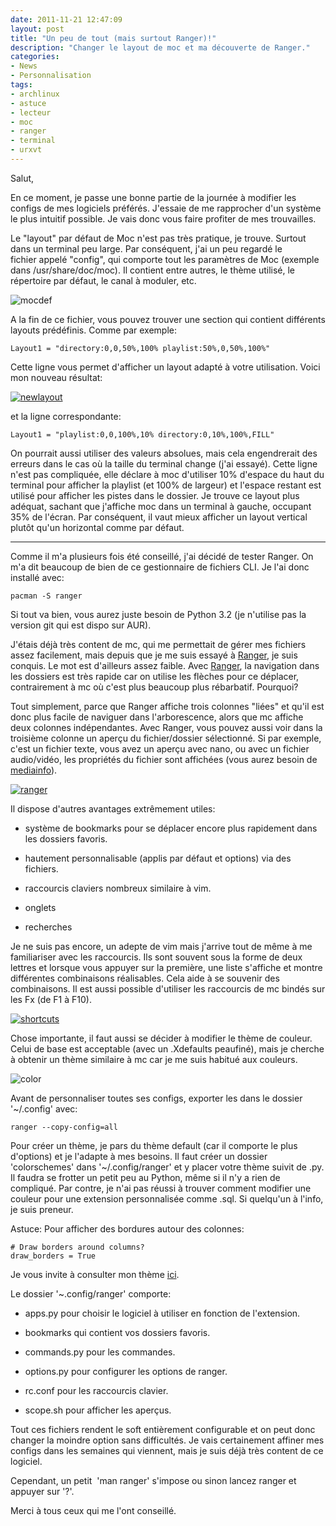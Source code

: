 ```yaml
---
date: 2011-11-21 12:47:09
layout: post
title: "Un peu de tout (mais surtout Ranger)!"
description: "Changer le layout de moc et ma découverte de Ranger."
categories:
- News
- Personnalisation
tags:
- archlinux
- astuce
- lecteur
- moc
- ranger
- terminal
- urxvt
---
```


Salut,

En ce moment, je passe une bonne partie de la journée à modifier les configs de mes logiciels préférés. J'essaie de me rapprocher d'un système le plus intuitif possible. Je vais donc vous faire profiter de mes trouvailles.

Le "layout" par défaut de Moc n'est pas très pratique, je trouve. Surtout dans un terminal peu large. Par conséquent, j'ai un peu regardé le fichier appelé "config", qui comporte tout les paramètres de Moc (exemple dans /usr/share/doc/moc). Il contient entre autres, le thème utilisé, le répertoire par défaut, le canal à moduler, etc.

<!-- more -->

<img class="imgcenter" alt="mocdef" src="http://linuxien.legtux.org/uploads/images/2011/10/mocdefaut.png">

A la fin de ce fichier, vous pouvez trouver une section qui contient différents layouts prédéfinis. Comme par exemple:

	Layout1 = "directory:0,0,50%,100% playlist:50%,0,50%,100%"

Cette ligne vous permet d'afficher un layout adapté à votre utilisation. Voici mon nouveau résultat:

[<img class="imgcenter" alt="newlayout" src="http://linuxien.legtux.org/uploads/images/2011/11/mocperso.png">](http://linuxien.legtux.org/uploads/images/2011/11/mocperso.png)

et la ligne correspondante:

	Layout1 = "playlist:0,0,100%,10% directory:0,10%,100%,FILL"

On pourrait aussi utiliser des valeurs absolues, mais cela engendrerait des erreurs dans le cas où la taille du terminal change (j'ai essayé).
Cette ligne n'est pas compliquée, elle déclare à moc d'utiliser 10% d'espace du haut du terminal pour afficher la playlist (et 100% de largeur) et l'espace restant est utilisé pour afficher les pistes dans le dossier. Je trouve ce layout plus adéquat, sachant que j'affiche moc dans un terminal à gauche, occupant 35% de l'écran. Par conséquent, il vaut mieux afficher un layout vertical plutôt qu'un horizontal comme par défaut.

--------------------------------------------------------------------

Comme il m'a plusieurs fois été conseillé, j'ai décidé de tester Ranger. On m'a dit beaucoup de bien de ce gestionnaire de fichiers CLI. Je l'ai donc installé avec:

	pacman -S ranger

Si tout va bien, vous aurez juste besoin de Python 3.2 (je n'utilise pas la version git qui est dispo sur AUR).

J'étais déjà très content de mc, qui me permettait de gérer mes fichiers assez facilement, mais depuis que je me suis essayé à [Ranger](http://ranger.nongnu.org/), je suis conquis. Le mot est d'ailleurs assez faible. Avec [Ranger](http://ranger.nongnu.org/), la navigation dans les dossiers est très rapide car on utilise les flèches pour ce déplacer, contrairement à mc où c'est plus beaucoup plus rébarbatif. Pourquoi?

Tout simplement, parce que Ranger affiche trois colonnes "liées" et qu'il est donc plus facile de naviguer dans l'arborescence, alors que mc affiche deux colonnes indépendantes. Avec Ranger, vous pouvez aussi voir dans la troisième colonne un aperçu du fichier/dossier sélectionné. Si par exemple, c'est un fichier texte, vous avez un aperçu avec nano, ou avec un fichier audio/vidéo, les propriétés du fichier sont affichées (vous aurez besoin de [mediainfo](http://mediainfo.sourceforge.net/en)).

[<img class="imgcenter" alt="ranger" src="http://linuxien.legtux.org/uploads/images/2011/11/rangeraperçu.png">](http://linuxien.legtux.org/uploads/images/2011/11/rangeraperçu.png)

Il dispose d'autres avantages extrêmement utiles:

  * système de bookmarks pour se déplacer encore plus rapidement dans les dossiers favoris.

  * hautement personnalisable (applis par défaut et options) via des fichiers.

  * raccourcis claviers nombreux similaire à vim.

  * onglets

  * recherches

Je ne suis pas encore, un adepte de vim mais j'arrive tout de même à me familiariser avec les raccourcis. Ils sont souvent sous la forme de deux lettres et lorsque vous appuyer sur la première, une liste s'affiche et montre différentes combinaisons réalisables. Cela aide à se souvenir des combinaisons. Il est aussi possible d'utiliser les raccourcis de mc bindés sur les Fx (de F1 à F10).

[<img class="imgcenter" alt="shortcuts" src="http://linuxien.legtux.org/uploads/images/2011/11/raccourcis.png">](http://linuxien.legtux.org/uploads/images/2011/11/raccourcis.png)

Chose importante, il faut aussi se décider à modifier le thème de couleur. Celui de base est acceptable (avec un .Xdefaults peaufiné), mais je cherche à obtenir un thème similaire à mc car je me suis habitué aux couleurs.

<img class="imgcenter" alt="color" src="http://linuxien.legtux.org/uploads/images/2011/11/color.png">

Avant de personnaliser toutes ses configs, exporter les dans le dossier '~/.config' avec:

	ranger --copy-config=all

Pour créer un thème, je pars du thème default (car il comporte le plus d'options) et je l'adapte à mes besoins. Il faut créer un dossier 'colorschemes' dans '~/.config/ranger' et y placer votre thème suivit de .py. Il faudra se frotter un petit peu au Python, même si il n'y a rien de compliqué. Par contre, je n'ai pas réussi à trouver comment modifier une couleur pour une extension personnalisée comme .sql. Si quelqu'un à l'info, je suis preneur.

Astuce: Pour afficher des bordures autour des colonnes:

	# Draw borders around columns?
	draw_borders = True

Je vous invite à consulter mon thème [ici](https://github.com/Ypnose/Madfiles/blob/master/ranger/colorschemes/spacecolor.py).

Le dossier '~.config/ranger' comporte:

  * apps.py pour choisir le logiciel à utiliser en fonction de l'extension.

  * bookmarks qui contient vos dossiers favoris.

  * commands.py pour les commandes.

  * options.py pour configurer les options de ranger.

  * rc.conf pour les raccourcis clavier.

  * scope.sh pour afficher les aperçus.

Tout ces fichiers rendent le soft entièrement configurable et on peut donc changer la moindre option sans difficultés. Je vais certainement affiner mes configs dans les semaines qui viennent, mais je suis déjà très content de ce logiciel.

Cependant, un petit  'man ranger' s'impose ou sinon lancez ranger et appuyer sur '?'.

Merci à tous ceux qui me l'ont conseillé.
